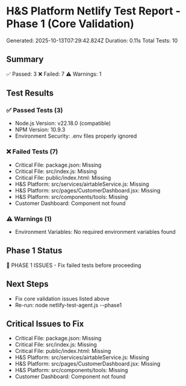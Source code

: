 # H&S Platform Netlify Test Report - Phase 1 (Core Validation)
Generated: 2025-10-13T07:29:42.824Z
Duration: 0.11s
Total Tests: 10

## Summary
✅ Passed: 3
❌ Failed: 7
⚠️ Warnings: 1

## Test Results

### ✅ Passed Tests (3)
- Node.js Version: v22.18.0 (compatible)
- NPM Version: 10.9.3
- Environment Security: .env files properly ignored

### ❌ Failed Tests (7)
- Critical File: package.json: Missing
- Critical File: src/index.js: Missing
- Critical File: public/index.html: Missing
- H&S Platform: src/services/airtableService.js: Missing
- H&S Platform: src/pages/CustomerDashboard.jsx: Missing
- H&S Platform: src/components/tools: Missing
- Customer Dashboard: Component not found

### ⚠️ Warnings (1)
- Environment Variables: No required environment variables found

## Phase 1 Status
🛑 PHASE 1 ISSUES - Fix failed tests before proceeding

## Next Steps
- Fix core validation issues listed above
- Re-run: node netlify-test-agent.js --phase1

## Critical Issues to Fix
- Critical File: package.json: Missing
- Critical File: src/index.js: Missing
- Critical File: public/index.html: Missing
- H&S Platform: src/services/airtableService.js: Missing
- H&S Platform: src/pages/CustomerDashboard.jsx: Missing
- H&S Platform: src/components/tools: Missing
- Customer Dashboard: Component not found
